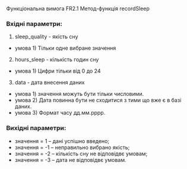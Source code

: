 Функціональна вимога FR2.1
Метод-функція recordSleep

### Вхідні параметри:

1. sleep_quality - якість сну
- умова 1) Тільки одне вибране значення

2. hours_sleep - кількість годин сну
- умова 1) Цифри тільки від 0 до 24

3. data - дата внесення даних
- умова 1) значення можуть бути тільки числовими.
- умова 2) Дата повинна бути не сходитися з тими що вже є в базі даних.
- умова 3) Формат часу дд.мм.рррр.


### Вихідні параметри:

- значення = 1 – дані успішно введено;
- значення = -1 – неправильно вибрано якість;
- значення = -2 – кількість сну не відповідвє умовам;
- значення = -3 – дата не відповідвє умовам.
